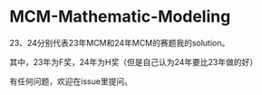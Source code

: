 # MCM-Mathematic-Modeling

23、24分别代表23年MCM和24年MCM的赛题我的solution。

其中，23年为F奖，24年为H奖（但是自己认为24年要比23年做的好）

有任何问题，欢迎在issue里提问。